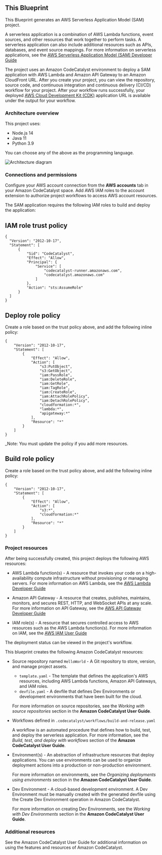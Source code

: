 ## This Blueprint

This Blueprint generates an AWS Serverless Application Model (SAM) project.

A serverless application is a combination of AWS Lambda functions, event sources, and other resources that work together to perform tasks. A
serverless application can also include additional resources such as APIs, databases, and event source mappings. For more information on serverless
applications, see the
[AWS Serverless Application Model (SAM) Developer Guide](https://docs.aws.amazon.com/serverless-application-model/latest/developerguide/what-is-sam.html)

The project uses an Amazon CodeCatalyst environment to deploy a SAM application with AWS Lambda and Amazon API Gateway to an Amazon CloudFront URL.
After you create your project, you can view the repository, source code, and continuous integration and continuous delivery (CI/CD) workflow for your
project. After your workflow runs successfully, your deployed [AWS Cloud Development Kit (CDK)](https://docs.aws.amazon.com/cdk/v2/guide/home.html)
application URL is available under the output for your workflow.

### Architecture overview

This project uses:

- Node.js 14
- Java 11
- Python 3.9

You can choose any of the above as the programming language.

![Architecture diagram](https://images2.imgbox.com/a0/69/MGTKGTt6_o.png)

### Connections and permissions

Configure your AWS account connection from the **AWS accounts** tab in your Amazon CodeCatalyst space. Add AWS IAM roles to the account extension to
authorize project workflows to access AWS account resources.

The SAM application requires the following IAM roles to build and deploy the application:

## IAM role trust policy

```
{
  "Version": "2012-10-17",
  "Statement": [
      {
          "Sid": "CodeCatalyst",
          "Effect": "Allow",
          "Principal": {
              "Service": [
                  "codecatalyst-runner.amazonaws.com",
                  "codecatalyst.amazonaws.com"
              ]
          },
          "Action": "sts:AssumeRole"
      }
  ]
}
```

## Deploy role policy

Create a role based on the trust policy above, and add the following inline policy:

```
{
    "Version": "2012-10-17",
    "Statement": [
        {
            "Effect": "Allow",
            "Action": [
                "s3:PutObject",
                "s3:GetObject",
                "iam:PassRole",
                "iam:DeleteRole",
                "iam:GetRole",
                "iam:TagRole",
                "iam:CreateRole",
                "iam:AttachRolePolicy",
                "iam:DetachRolePolicy",
                "cloudformation:*",
                "lambda:*",
                "apigateway:*"
            ],
            "Resource": "*"
        }
    ]
}
```

\_Note: You must update the policy if you add more resources.

## Build role policy

Create a role based on the trust policy above, and add the following inline policy:

```
{
    "Version": "2012-10-17",
    "Statement": [
        {
            "Effect": "Allow",
            "Action": [
                "s3:*",
                "cloudformation:*"
            ],
            "Resource": "*"
        }
    ]
}
```

### Project resources

After being successfully created, this project deploys the following AWS resources:

- AWS Lambda function(s) - A resource that invokes your code on a high-availability compute infrastructure without provisioning or managing servers.
  For more information on AWS Lambda, see the [AWS Lambda Developer Guide](https://docs.aws.amazon.com/lambda/latest/dg/welcome.html)

- Amazon API Gateway - A resource that creates, publishes, maintains, monitors, and secures REST, HTTP, and WebSocket APIs at any scale. For more
  information on API Gateway, see the [AWS API Gateway Developer Guide](https://docs.aws.amazon.com/apigateway/latest/developerguide/welcome.html)

- IAM role(s) - A resource that secures controlled access to AWS resources such as the AWS Lambda function(s). For more information on IAM, see the
  [AWS IAM User Guide](https://docs.aws.amazon.com/IAM/latest/UserGuide/introduction.html)

The deployment status can be viewed in the project's workflow.

This blueprint creates the following Amazon CodeCatalyst resources:

- Source repository named `HelloWorld` - A Git repository to store, version, and manage project assets.

  - `template.yaml` - The template that defines the application's AWS resources, including AWS Lambda functions, Amazon API Gateways, and IAM roles.
  - `devfile.yaml` - A devfile that defines Dev Environments or development environments that have been built for the cloud.

  <!--- [Tech Comm comment:]Can you please check the wording for the sentence above. Are we talking about Amazon CodeCatalyst Dev Environments or other kinds of workspaces? --->

  For more information on source repositories, see the _Working with source repositories_ section in the **Amazon CodeCatalyst User Guide**.

- Workflows defined in `.codecatalyst/workflows/build-and-release.yaml`

  A workflow is an automated procedure that defines how to build, test, and deploy the serverless application. For more information, see the _Build,
  test, and deploy with workflows_ section of the **Amazon CodeCatalyst User Guide**.

- Environment(s) - An abstraction of infrastructure resources that deploy applications. You can use environments can be used to organize deployment
  actions into a production or non-production environment.

  For more information on environments, see the _Organizing deployments using environments_ section in the **Amazon CodeCatalyst User Guide**.

- Dev Environment - A cloud-based development environment. A Dev Environment must be manually created with the generated devfile using the Create Dev
  Environment operation in Amazon CodeCatalyst.

  For more information on creating Dev Environments, see the _Working with Dev Environments_ section in the **Amazon CodeCatalyst User Guide**.

### Additional resources

See the Amazon CodeCatalyst User Guide for additional information on using the features and resources of Amazon CodeCatalyst.
